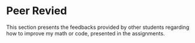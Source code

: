 

# Peer Revied

This section presents the feedbacks provided by other students regarding how to improve my math or code, presented in the assignments.


